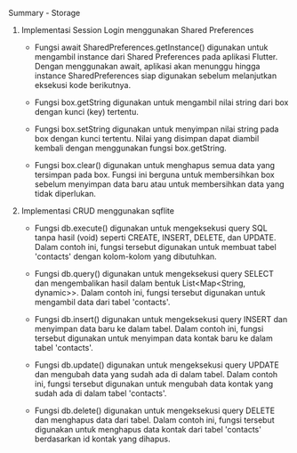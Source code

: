 Summary - Storage

1. Implementasi Session Login menggunakan Shared Preferences

    - Fungsi await SharedPreferences.getInstance() digunakan untuk mengambil instance dari Shared Preferences pada aplikasi Flutter. Dengan menggunakan await, aplikasi akan menunggu hingga instance SharedPreferences siap digunakan sebelum melanjutkan eksekusi kode berikutnya.

    - Fungsi box.getString digunakan untuk mengambil nilai string dari box dengan kunci (key) tertentu.

    - Fungsi box.setString digunakan untuk menyimpan nilai string pada box dengan kunci tertentu. Nilai yang disimpan dapat diambil kembali dengan menggunakan fungsi box.getString.

    - Fungsi box.clear() digunakan untuk menghapus semua data yang tersimpan pada box. Fungsi ini berguna untuk membersihkan box sebelum menyimpan data baru atau untuk membersihkan data yang tidak diperlukan.

2. Implementasi CRUD menggunakan sqflite

    - Fungsi db.execute() digunakan untuk mengeksekusi query SQL tanpa hasil (void) seperti CREATE, INSERT, DELETE, dan UPDATE. Dalam contoh ini, fungsi tersebut digunakan untuk membuat tabel 'contacts' dengan kolom-kolom yang dibutuhkan.

    - Fungsi db.query() digunakan untuk mengeksekusi query SELECT dan mengembalikan hasil dalam bentuk List<Map<String, dynamic>>. Dalam contoh ini, fungsi tersebut digunakan untuk mengambil data dari tabel 'contacts'.

    - Fungsi db.insert() digunakan untuk mengeksekusi query INSERT dan menyimpan data baru ke dalam tabel. Dalam contoh ini, fungsi tersebut digunakan untuk menyimpan data kontak baru ke dalam tabel 'contacts'.

    - Fungsi db.update() digunakan untuk mengeksekusi query UPDATE dan mengubah data yang sudah ada di dalam tabel. Dalam contoh ini, fungsi tersebut digunakan untuk mengubah data kontak yang sudah ada di dalam tabel 'contacts'.

    - Fungsi db.delete() digunakan untuk mengeksekusi query DELETE dan menghapus data dari tabel. Dalam contoh ini, fungsi tersebut digunakan untuk menghapus data kontak dari tabel 'contacts' berdasarkan id kontak yang dihapus.